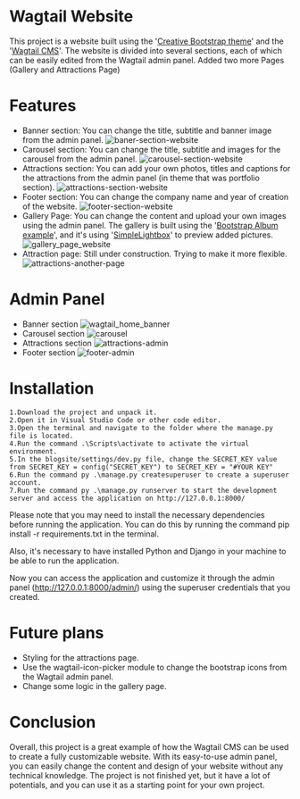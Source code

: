 # Wagtail Website

This project is a website built using the '[Creative Bootstrap theme](https://startbootstrap.com/theme/creative)' and the '[Wagtail CMS](https://wagtail.io/)'.
The website is divided into several sections, each of which can be easily edited from the Wagtail admin panel. Added two more Pages (Gallery and Attractions Page)



# Features
   
   - Banner section: You can change the title, subtitle and banner image from the admin panel.
   ![baner-section-website](https://user-images.githubusercontent.com/31824304/213744305-6e9c80c8-6ac6-4c27-9ff7-b65367169c48.JPG)   
   - Carousel section: You can change the title, subtitle and images for the carousel from the admin panel.
   ![carousel-section-website](https://user-images.githubusercontent.com/31824304/213744435-25c8f8dd-a1f5-4f83-a645-3c4fd0f02906.JPG)   
   - Attractions section: You can add your own photos, titles and captions for the attractions from the admin panel (in theme that was portfolio section).
   ![attractions-section-website](https://user-images.githubusercontent.com/31824304/213744465-14b7c75f-2367-4ae9-92fc-e8c8cd59ac22.JPG)   
   - Footer section: You can change the company name and year of creation of the website.
   ![footer-section-website](https://user-images.githubusercontent.com/31824304/213746049-ebf45845-0cae-4e6e-aac5-4db52e902108.JPG)   
   - Gallery Page: You can change the content and upload your own images using the admin panel. 
     The gallery is built using the '[Bootstrap Album example](https://getbootstrap.com/docs/4.0/examples/album/)', and it's using '[SimpleLightbox](https://simplelightbox.com/)'
     to preview added pictures.
   ![gallery_page_website](https://user-images.githubusercontent.com/31824304/213746108-796012c9-639f-4120-94bd-9b0976ee278c.JPG)   
   - Attraction page: Still under construction. Trying to make it more flexible.   
   ![attractions-another-page](https://user-images.githubusercontent.com/31824304/213753110-918d351d-e0d2-4fbe-a87c-08272547cdb0.JPG)

   
# Admin Panel
- Banner section
![wagtail_home_banner](https://user-images.githubusercontent.com/31824304/213751388-a735366f-424e-42a8-bc87-d3a2b1dfd3f9.JPG)
- Carousel section
![carousel](https://user-images.githubusercontent.com/31824304/213752405-ebcbed01-b00b-49e8-93b4-2bb1406851f3.JPG)
- Attractions section
![attractions-admin](https://user-images.githubusercontent.com/31824304/213752721-561d4690-7455-42a2-8b92-253144a026df.JPG)
- Footer section
![footer-admin](https://user-images.githubusercontent.com/31824304/213752901-0156af21-5b3d-4cbf-a7c4-d77a507a8066.JPG)

# Installation

    1.Download the project and unpack it.
    2.Open it in Visual Studio Code or other code editor.
    3.Open the terminal and navigate to the folder where the manage.py file is located.
    4.Run the command .\Scripts\activate to activate the virtual environment.
    5.In the blogsite/settings/dev.py file, change the SECRET_KEY value from SECRET_KEY = config("SECRET_KEY") to SECRET_KEY = "#YOUR KEY"
    6.Run the command py .\manage.py createsuperuser to create a superuser account.
    7.Run the command py .\manage.py runserver to start the development server and access the application on http://127.0.0.1:8000/

Please note that you may need to install the necessary dependencies before running the application. You can do this by running the command pip install -r requirements.txt in the terminal.

Also, it's necessary to have installed Python and Django in your machine to be able to run the application.

Now you can access the application and customize it through the admin panel (http://127.0.0.1:8000/admin/) using the superuser credentials that you created.



# Future plans

   - Styling for the attractions page.
   - Use the wagtail-icon-picker module to change the bootstrap icons from the Wagtail admin panel.
   - Change some logic in the gallery page.
   

# Conclusion

Overall, this project is a great example of how the Wagtail CMS can be used to create a fully customizable website.
With its easy-to-use admin panel, you can easily change the content and design of your website without any technical knowledge.
The project is not finished yet, but it have a lot of potentials, and you can use it as a starting point for your own project.
